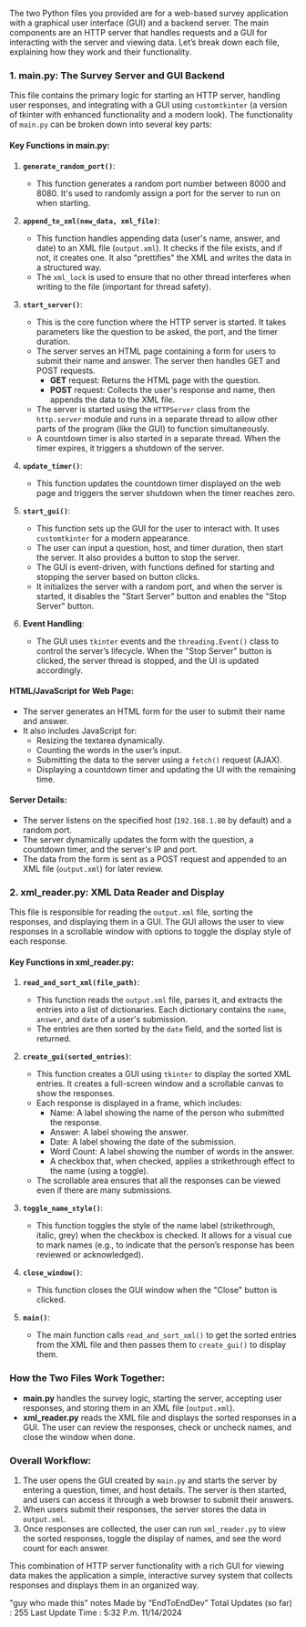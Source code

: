 The two Python files you provided are for a web-based survey application with a graphical user interface (GUI) and a backend server. The main components are an HTTP server that handles requests and a GUI for interacting with the server and viewing data. Let’s break down each file, explaining how they work and their functionality.

### 1. **main.py**: The Survey Server and GUI Backend
This file contains the primary logic for starting an HTTP server, handling user responses, and integrating with a GUI using `customtkinter` (a version of tkinter with enhanced functionality and a modern look). The functionality of `main.py` can be broken down into several key parts:

#### **Key Functions in main.py**:

1. **`generate_random_port()`**:
   - This function generates a random port number between 8000 and 8080. It's used to randomly assign a port for the server to run on when starting.

2. **`append_to_xml(new_data, xml_file)`**:
   - This function handles appending data (user's name, answer, and date) to an XML file (`output.xml`). It checks if the file exists, and if not, it creates one. It also "prettifies" the XML and writes the data in a structured way.
   - The `xml_lock` is used to ensure that no other thread interferes when writing to the file (important for thread safety).

3. **`start_server()`**:
   - This is the core function where the HTTP server is started. It takes parameters like the question to be asked, the port, and the timer duration.
   - The server serves an HTML page containing a form for users to submit their name and answer. The server then handles GET and POST requests.
     - **GET** request: Returns the HTML page with the question.
     - **POST** request: Collects the user's response and name, then appends the data to the XML file.
   - The server is started using the `HTTPServer` class from the `http.server` module and runs in a separate thread to allow other parts of the program (like the GUI) to function simultaneously.
   - A countdown timer is also started in a separate thread. When the timer expires, it triggers a shutdown of the server.

4. **`update_timer()`**:
   - This function updates the countdown timer displayed on the web page and triggers the server shutdown when the timer reaches zero.

5. **`start_gui()`**:
   - This function sets up the GUI for the user to interact with. It uses `customtkinter` for a modern appearance.
   - The user can input a question, host, and timer duration, then start the server. It also provides a button to stop the server.
   - The GUI is event-driven, with functions defined for starting and stopping the server based on button clicks.
   - It initializes the server with a random port, and when the server is started, it disables the "Start Server" button and enables the "Stop Server" button.

6. **Event Handling**:
   - The GUI uses `tkinter` events and the `threading.Event()` class to control the server’s lifecycle. When the "Stop Server" button is clicked, the server thread is stopped, and the UI is updated accordingly.

#### **HTML/JavaScript for Web Page**:
- The server generates an HTML form for the user to submit their name and answer.
- It also includes JavaScript for:
  - Resizing the textarea dynamically.
  - Counting the words in the user’s input.
  - Submitting the data to the server using a `fetch()` request (AJAX).
  - Displaying a countdown timer and updating the UI with the remaining time.

#### **Server Details**:
- The server listens on the specified host (`192.168.1.80` by default) and a random port.
- The server dynamically updates the form with the question, a countdown timer, and the server's IP and port.
- The data from the form is sent as a POST request and appended to an XML file (`output.xml`) for later review.

### 2. **xml_reader.py**: XML Data Reader and Display

This file is responsible for reading the `output.xml` file, sorting the responses, and displaying them in a GUI. The GUI allows the user to view responses in a scrollable window with options to toggle the display style of each response.

#### **Key Functions in xml_reader.py**:

1. **`read_and_sort_xml(file_path)`**:
   - This function reads the `output.xml` file, parses it, and extracts the entries into a list of dictionaries. Each dictionary contains the `name`, `answer`, and `date` of a user's submission.
   - The entries are then sorted by the `date` field, and the sorted list is returned.

2. **`create_gui(sorted_entries)`**:
   - This function creates a GUI using `tkinter` to display the sorted XML entries. It creates a full-screen window and a scrollable canvas to show the responses.
   - Each response is displayed in a frame, which includes:
     - Name: A label showing the name of the person who submitted the response.
     - Answer: A label showing the answer.
     - Date: A label showing the date of the submission.
     - Word Count: A label showing the number of words in the answer.
     - A checkbox that, when checked, applies a strikethrough effect to the name (using a toggle).
   - The scrollable area ensures that all the responses can be viewed even if there are many submissions.

3. **`toggle_name_style()`**:
   - This function toggles the style of the name label (strikethrough, italic, grey) when the checkbox is checked. It allows for a visual cue to mark names (e.g., to indicate that the person’s response has been reviewed or acknowledged).

4. **`close_window()`**:
   - This function closes the GUI window when the "Close" button is clicked.

5. **`main()`**:
   - The main function calls `read_and_sort_xml()` to get the sorted entries from the XML file and then passes them to `create_gui()` to display them.

### **How the Two Files Work Together**:
- **main.py** handles the survey logic, starting the server, accepting user responses, and storing them in an XML file (`output.xml`).
- **xml_reader.py** reads the XML file and displays the sorted responses in a GUI. The user can review the responses, check or uncheck names, and close the window when done.

### **Overall Workflow**:
1. The user opens the GUI created by `main.py` and starts the server by entering a question, timer, and host details. The server is then started, and users can access it through a web browser to submit their answers.
2. When users submit their responses, the server stores the data in `output.xml`.
3. Once responses are collected, the user can run `xml_reader.py` to view the sorted responses, toggle the display of names, and see the word count for each answer.

This combination of HTTP server functionality with a rich GUI for viewing data makes the application a simple, interactive survey system that collects responses and displays them in an organized way.

"guy who made this" notes Made by “EndToEndDev” 
Total Updates (so far) : 255
Last Update Time : 5:32 P.m. 11/14/2024
